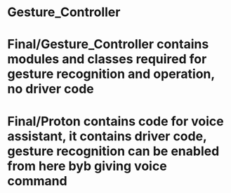 # Gesture_Controller

# Final/Gesture_Controller contains modules and classes required for gesture recognition and operation, no driver code
# Final/Proton contains code for voice assistant, it contains driver code, gesture recognition can be enabled from here byb giving voice command

